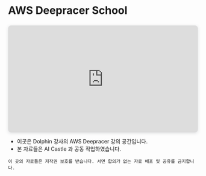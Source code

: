 # AWS Deepracer School

<div style="position: relative; width: 100%; height: 0; padding-top: 56.2500%;
 padding-bottom: 0; box-shadow: 0 2px 8px 0 rgba(63,69,81,0.16); margin-top: 1.6em; margin-bottom: 0.9em; overflow: hidden;
 border-radius: 8px; will-change: transform;">
  <iframe loading="lazy" style="position: absolute; width: 100%; height: 100%; top: 0; left: 0; border: none; padding: 0;margin: 0;"
    src="https:&#x2F;&#x2F;www.canva.com&#x2F;design&#x2F;DAFaJA7Qvf8&#x2F;view?embed" allowfullscreen="allowfullscreen" allow="fullscreen">
  </iframe>
</div>

- 이곳은 Dolphin 강사의 AWS Deepracer 강의 공간입니다.
- 본 자료들은 AI Castle 과 공동 작업하였습니다.

```{caution}
이 곳의 자료들은 저작권 보호를 받습니다. 서면 합의가 없는 자료 배포 및 공유를 금지합니다.
```


<!-- ```{tableofcontents}
``` -->


